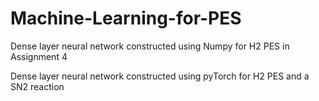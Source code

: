 # Machine-Learning-for-PES
Dense layer neural network constructed using Numpy for H2 PES in Assignment 4

Dense layer neural network constructed using pyTorch for H2 PES and a SN2 reaction
